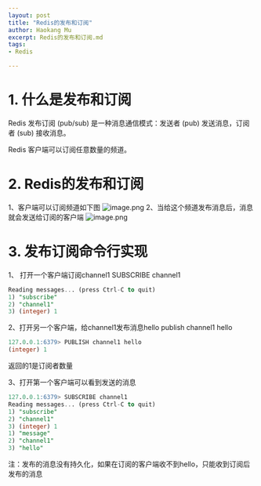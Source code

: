 ```yaml
---
layout: post
title: "Redis的发布和订阅"
author: Haokang Mu
excerpt: Redis的发布和订阅.md
tags:
- Redis

---
```


# 1. 什么是发布和订阅
Redis 发布订阅 (pub/sub) 是一种消息通信模式：发送者 (pub) 发送消息，订阅者 (sub) 接收消息。

Redis 客户端可以订阅任意数量的频道。

# 2. Redis的发布和订阅
1、客户端可以订阅频道如下图
![image.png](https://cdn.nlark.com/yuque/0/2022/png/25452040/1645010114833-7dbf645a-633d-4df4-886e-4d74481af880.png#clientId=u4c566ce7-3f22-4&crop=0&crop=0&crop=1&crop=1&from=paste&height=207&id=BCDEu&margin=%5Bobject%20Object%5D&name=image.png&originHeight=530&originWidth=1280&originalType=binary&ratio=1&rotation=0&showTitle=false&size=2039100&status=done&style=none&taskId=u08c7c666-14fe-4d7c-9396-7cecea525e4&title=&width=500)
2、当给这个频道发布消息后，消息就会发送给订阅的客户端
![image.png](https://cdn.nlark.com/yuque/0/2022/png/25452040/1645010171308-a58f3114-a2e6-4157-adac-a2ce94734766.png#clientId=u4c566ce7-3f22-4&crop=0&crop=0&crop=1&crop=1&from=paste&height=322&id=ufb2bb154&margin=%5Bobject%20Object%5D&name=image.png&originHeight=720&originWidth=1119&originalType=binary&ratio=1&rotation=0&showTitle=false&size=2421749&status=done&style=none&taskId=u1392390e-d0aa-4613-b1f5-bbf878da81f&title=&width=500)

# 3. 发布订阅命令行实现
1、 打开一个客户端订阅channel1
SUBSCRIBE channel1
```sql
Reading messages... (press Ctrl-C to quit)
1) "subscribe"
2) "channel1"
3) (integer) 1

```

2、打开另一个客户端，给channel1发布消息hello
publish channel1 hello
```sql
127.0.0.1:6379> PUBLISH channel1 hello
(integer) 1
```
返回的1是订阅者数量

3、打开第一个客户端可以看到发送的消息
```sql
127.0.0.1:6379> SUBSCRIBE channel1
Reading messages... (press Ctrl-C to quit)
1) "subscribe"
2) "channel1"
3) (integer) 1
1) "message"
2) "channel1"
3) "hello"

```
注：发布的消息没有持久化，如果在订阅的客户端收不到hello，只能收到订阅后发布的消息

